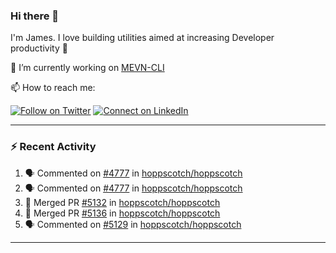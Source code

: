 ### Hi there 👋

I'm James. I love building utilities aimed at increasing Developer productivity :raised_hands: 

🔭 I’m currently working on [MEVN-CLI](https://github.com/madlabsinc/mevn-cli)

📫 How to reach me:

[![Follow on Twitter](https://img.shields.io/badge/--twitter?label=Twitter&logo=Twitter&style=social)](https://twitter.com/james_madhacks) [![Connect on LinkedIn](https://img.shields.io/badge/--linkedin?label=LinkedIn&logo=LinkedIn&style=social)](https://www.linkedin.com/in/jamesgeorge007)

---

### :zap: Recent Activity

<!--START_SECTION:activity-->
1. 🗣 Commented on [#4777](https://github.com/hoppscotch/hoppscotch/issues/4777#issuecomment-2958169397) in [hoppscotch/hoppscotch](https://github.com/hoppscotch/hoppscotch)
2. 🗣 Commented on [#4777](https://github.com/hoppscotch/hoppscotch/issues/4777#issuecomment-2958158679) in [hoppscotch/hoppscotch](https://github.com/hoppscotch/hoppscotch)
3. 🎉 Merged PR [#5132](https://github.com/hoppscotch/hoppscotch/pull/5132) in [hoppscotch/hoppscotch](https://github.com/hoppscotch/hoppscotch)
4. 🎉 Merged PR [#5136](https://github.com/hoppscotch/hoppscotch/pull/5136) in [hoppscotch/hoppscotch](https://github.com/hoppscotch/hoppscotch)
5. 🗣 Commented on [#5129](https://github.com/hoppscotch/hoppscotch/issues/5129#issuecomment-2954897875) in [hoppscotch/hoppscotch](https://github.com/hoppscotch/hoppscotch)
<!--END_SECTION:activity-->

---

<!--
**jamesgeorge007/jamesgeorge007** is a ✨ _special_ ✨ repository because its `README.md` (this file) appears on your GitHub profile.

Here are some ideas to get you started:

- 🌱 I’m currently learning ...
- 👯 I’m looking to collaborate on ...
- 🤔 I’m looking for help with ...
- 💬 Ask me about ...
- 😄 Pronouns: ...
- ⚡ Fun fact: ...
-->
